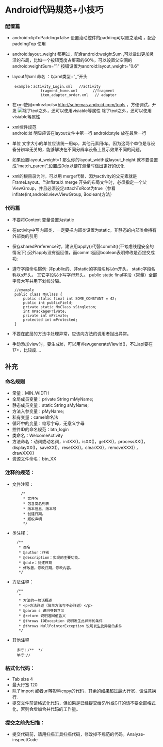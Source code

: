 # Android代码规范+小技巧


### 配置篇

 - android:clipToPadding=false  设置滚动控件的padding可以随之滚动 ，配合paddingTop 使用

 - android:layout_weight 都用过，配合android:weightSum ,可以做出更加灵活的布局，比如一个按钮宽度占屏幕的60%，可以设置父空间的android:weightSum="1" 按钮设置为android:layout_weight="0.6"

 - layout的xml 命名  ：以xml类型+”_”开头

		example：activity_Login.xml   //activity
					fragment_home.xml       //fragment
			        item_adapter_order.xml   // adapter

 - 在xml使用xmlns:tools=http://schemas.android.com/tools ，方便调试，开发
 ![除了text之外，还可以使用visiable等属性](http://img.blog.csdn.net/20151118153134632)
  除了text之外，还可以使用visiable等属性


 - xml控件规范  	
  android:id 明显应该在layout文件中第一行
  android:style 放在最后一行

 - 单位
    文字大小的单位应该统一用sp，其他元素用dp。因为这两个单位是与设备分辨率无关的，能够解决在不同分辨率设备上显示效果不同的问题。

 - 如果设置layout_weight=1  那么你的layout_width或layout_height 就不要设置成“match_parent",设置成0dp以便在测量时做出更好的优化

 - xml的根目录为<FrameLayout>时，可以用 merge代替，因为activity的父元素就是FrameLayout。当Inflate以 merge 开头的布局文件时，必须指定一个父ViewGroup，并且必须设定attachToRoot为true（参看inflate(int,android.view.ViewGroup, Boolean)方法）

### 代码篇



 - 不要将Context 变量设置为static

 - 在activity中写内部类，一定要把内部类设置为static，非静态的内部类会持有外部类的引用

 - 保存sharedPreference时，建议用apply()代替commit()(不考虑线程安全的情况下);另外apply没有返回值，而commit返回boolean表明修改是否提交成功;

 - 遵守字段命名惯例:
  非public的、非static的字段名称以m开头。
  static字段名称以s开头。
  其它字段以小写字母开头。
  public static final字段（常量）全部字母大写并用下划线分隔。

		//example
		public class MyClass {
		    public static final int SOME_CONSTANT = 42;
		    public int publicField;
		    private static MyClass sSingleton;
		    int mPackagePrivate;
		    private int mPrivate;
		    protected int mProtected;
		}


 - 不要在底层的方法中处理异常，应该向方法的调用者抛出异常。
 - 手动添加view时，要生成id，可以用View.generateViewId()，不过api要在17+，比较废....

## 补充

### 命名规则
- 常量：MIN_WIDTH
- 全局成员变量：private String mMyName;   
- 静态成员变量：static String sMyName;   
- 方法入参变量：pMyName;   
- 私有变量：camel命名法   
- 循环中的变量：缩写字母，无意义字母
- 控件ID的命名规范：btn_login
- 类命名：WelcomeActivity
- 方法命名：动词或动名词，initXX()，isXX()，getXX()，processXX()，displayXX()，saveXX()，resetXX()，clearXX()，removeXXX() ，drawXXX()
- 资源文件命名：btn_XX

### 注释的规范：
- 文件注释：

		  /*
		   * 文件名
		   * 包含类名列表
		   * 版本信息，版本号
		   * 创建日期。
		   * 版权声明
		   */


- 类注释：

	    /**
		 * 类名
		 * @author：作者
		 * @description：实现的主要功能。
		 * @date：创建日期
		 * 修改者，修改日期，修改内容。
		 */

- 方法注释：

		/**
		 *
		 * 方法的一句话概述
		 * <p>方法详述（简单方法可不必详述）</p>
		 * @param s 说明参数含义
		 * @return 说明返回值含义
		 * @throws IOException 说明发生此异常的条件
		 * @throws NullPointerException 说明发生此异常的条件
		 */

- 其他注释

		多行：/**  */  
		单行://

### 格式化代码：  
- Tab size 4  
- 最大行宽 120
- 除了import 或者url等影响copy的代码，其余的如果超过最大行宽，请注意换行.
- 提交文件前请格式化代码，但如果是已经提交给SVN或GIT的请不要全部格式化，否则会增加合并代码的工作量。


### 提交之前先扫描：
- 提交代码前，请用扫描工具扫描代码，修改掉不规范的代码。Analyze-inspectCode
